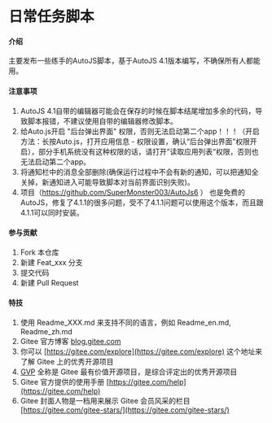 # 日常任务脚本

#### 介绍
主要发布一些练手的AutoJS脚本，基于AutoJS 4.1版本编写，不确保所有人都能用。

#### 注意事项

1.  AutoJS 4.1自带的编辑器可能会在保存的时候在脚本结尾增加多余的代码，导致脚本报错，不建议使用自带的编辑器修改脚本。
2.  给Auto.js开启 "后台弹出界面" 权限，否则无法启动第二个app！！！（开启方法：长按Auto.js，打开应用信息 - 权限设置，确认“后台弹出界面”权限开启），部分手机系统没有这种权限的话，请打开”读取应用列表“权限，否则也无法启动第二个app。
3.  将通知栏中的消息全部删除(确保运行过程中不会有新的通知，可以把通知全关掉，新通知进入可能导致脚本对当前界面识别失败)。
4.  项目（https://github.com/SuperMonster003/AutoJs6 ）
     也是免费的AutoJS，修复了4.1.1的很多问题，受不了4.1.1问题可以使用这个版本，而且跟4.1.1可以同时安装。

#### 参与贡献

1.  Fork 本仓库
2.  新建 Feat_xxx 分支
3.  提交代码
4.  新建 Pull Request


#### 特技

1.  使用 Readme\_XXX.md 来支持不同的语言，例如 Readme\_en.md, Readme\_zh.md
2.  Gitee 官方博客 [blog.gitee.com](https://blog.gitee.com)
3.  你可以 [https://gitee.com/explore](https://gitee.com/explore) 这个地址来了解 Gitee 上的优秀开源项目
4.  [GVP](https://gitee.com/gvp) 全称是 Gitee 最有价值开源项目，是综合评定出的优秀开源项目
5.  Gitee 官方提供的使用手册 [https://gitee.com/help](https://gitee.com/help)
6.  Gitee 封面人物是一档用来展示 Gitee 会员风采的栏目 [https://gitee.com/gitee-stars/](https://gitee.com/gitee-stars/)
